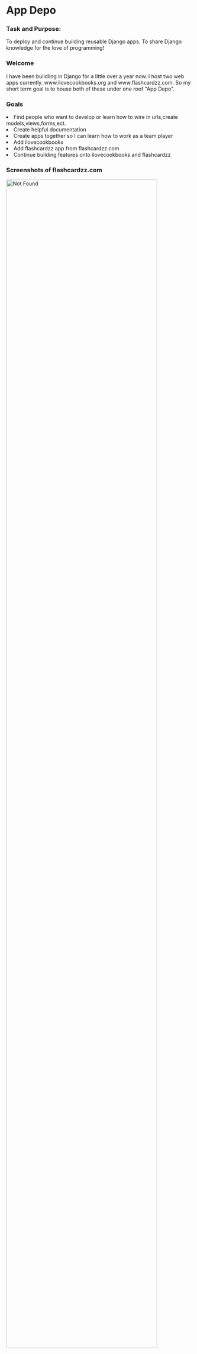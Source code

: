 <h1>App Depo</h1>

<h3>Task and Purpose:</h3><p1>To deploy and continue building reusable Django apps. To share Django knowledge for the love of programming!</p1>

<h3>Welcome</h3><p1>I have been buildling in Django for a little over a year now. I host two web apps currently. www.ilovecookbooks.org and www.flashcardzz.com. So my short term goal is to house both of these under one roof "App Depo".</p1>

<h3>Goals</h3>
<li>Find people who want to develop or learn how to wire in urls,create models,views,forms,ect.</li>
<li>Create helpful documentation</li>
<li>Create apps together so I can learn how to work as a team player</li>
<li>Add ilovecookbooks</li>
<li>Add flashcardzz app from flashcardzz.com</li>
<li>Continue building features onto ilovecookbooks and flashcardzz</li>

<h3>Screenshots of flashcardzz.com</h3>
<img src="https://github.com/BuzzerrdBaait/App_Depo/assets/108156235/2b385c91-a100-49a5-8f79-7018eda095c9" alt="Not Found" width=90%>
<img src="https://github.com/BuzzerrdBaait/App_Depo/assets/108156235/217f6619-64fc-414c-ae9a-bc7cb085f697" alt="Not Found" width=90%>
<img src="https://github.com/BuzzerrdBaait/App_Depo/assets/108156235/d0d1ecf0-e3ee-4815-9e11-1f0773d3482b" alt="Not Found" width=90%>
<h3>Screenshots of ilovecookbooks</h3>
<img src="https://github.com/BuzzerrdBaait/App_Depo/assets/108156235/18b3a022-6c34-456f-8943-e8c13e66ca55" alt="Not Found" width=90%>
<img src="https://github.com/BuzzerrdBaait/App_Depo/assets/108156235/c6473dcc-4f8a-46c7-bc79-35d7c5bda271" alt="Not Found" width=90%>
<img src="https://github.com/BuzzerrdBaait/App_Depo/assets/108156235/4d807850-1383-40a7-b11b-9de3e75932bc" alt="Not Found" width=90%>

<h1>Getting started</h1>

<h3>What you will need</h3>
  <li>pip installed. Newer versions of python come with it. </li>
  <li>git hub CLI installed: <a href="https://www.codecademy.com/article/the-github-cli-command-line-interface">Geeks for Geeks</a></li>
  <li>python</li>
  <li>mysql workbench or choose your own database</li>
<br></br>
<h3>Installation can be summed up like this</h3>
<li>1. First thing, create your virtual environment</li>
<li>2. cd into your virtual environment's scripts folder and activate 'activate.bat.</li>
<li>3. Clone the repository</li>
<li>4. cd into the new app and install requirements.txt</li>
<li>5. Create your secret key. Store it in the system environment variables</li>
<li>6. Open 'cmd' line and migrate</li>
<li>7. Run py manage.py runserver</li>


<h1>By the steps..:</h1>

<p1>_.-._.-._.-._.-._.-._.-._.-._.-._.-._.-._.-._.-._.-._.-._.-._.-._.-._.-._.-._.-._.-._.-._.-._.-._.-._.-._.-._.-._.-._.-._.-._.-._.-._.-._.-._.-._.-._.-.</p1>

<br></br>

<p1> 1. First thing, create your virtual environment</p1>

<p2>Open cmd line and cd into the directory you would like to store your virtual environment</p2>

```sh
cd desktop
```
<p2>Create your virtual environment, this takes a few seconds.</p2>

```sh
python -m venv App_Depo
```

<p2>this creates your folder that looks like this</p2>

<img src="https://github.com/BuzzerrdBaait/App_Depo/assets/108156235/4e1a70bd-4dd0-499e-9a18-2c62c8e9021b" alt="not found" width=65%>



<br></br>
<p1>_.-._.-._.-._.-._.-._.-._.-._.-._.-._.-._.-._.-._.-._.-._.-._.-._.-._.-._.-._.-._.-._.-._.-._.-._.-._.-._.-._.-._.-._.-._.-._.-._.-._.-._.-._.-._.-._.-.</p1>

<p1> 2. cd into your virtual environment's scripts folder and activate 'activate.bat.</p1>


```sh
cd App_Depo
```

```sh
cd scripts
```
<p2> Then activate your virtual environment</p2>

| cmd line  |powershell.ps1| 
|-----------|--------------|
| activate.bat|./activate.bat|

```sh
activate.bat
```



<br></br>
<p1>_.-._.-._.-._.-._.-._.-._.-._.-._.-._.-._.-._.-._.-._.-._.-._.-._.-._.-._.-._.-._.-._.-._.-._.-._.-._.-._.-._.-._.-._.-._.-._.-._.-._.-._.-._.-._.-._.-.</p1>
<p1>_.-._.-._.-._.-._.-._.-._.-._.-._.-._.-._.-._.-._.-._.-._.-._.-._.-._.-._.-._.-._.-._.-._.-._.-._.-._.-._.-._.-._.-._.-._.-._.-._.-._.-._.-._.-._.-._.-.</p1>
<br></br>

<p1>3. Clone the repository</p1>


```sh
git clone https://github.com/BuzzerrdBaait/App_Depo/
```


<br></br>
<p1>_.-._.-._.-._.-._.-._.-._.-._.-._.-._.-._.-._.-._.-._.-._.-._.-._.-._.-._.-._.-._.-._.-._.-._.-._.-._.-._.-._.-._.-._.-._.-._.-._.-._.-._.-._.-._.-._.-.</p1>
<p1>_.-._.-._.-._.-._.-._.-._.-._.-._.-._.-._.-._.-._.-._.-._.-._.-._.-._.-._.-._.-._.-._.-._.-._.-._.-._.-._.-._.-._.-._.-._.-._.-._.-._.-._.-._.-._.-._.-.</p1>
<br></br>

<p1>4. cd into the new app and install requirements.txt<p1>



<br></br>
<p1>_.-._.-._.-._.-._.-._.-._.-._.-._.-._.-._.-._.-._.-._.-._.-._.-._.-._.-._.-._.-._.-._.-._.-._.-._.-._.-._.-._.-._.-._.-._.-._.-._.-._.-._.-._.-._.-._.-.</p1>
<p1>_.-._.-._.-._.-._.-._.-._.-._.-._.-._.-._.-._.-._.-._.-._.-._.-._.-._.-._.-._.-._.-._.-._.-._.-._.-._.-._.-._.-._.-._.-._.-._.-._.-._.-._.-._.-._.-._.-.</p1>
<br></br>



```sh
cd App_Depo
```


```sh
pip install -r requirements.txt
```

<br></br>
<p1>_.-._.-._.-._.-._.-._.-._.-._.-._.-._.-._.-._.-._.-._.-._.-._.-._.-._.-._.-._.-._.-._.-._.-._.-._.-._.-._.-._.-._.-._.-._.-._.-._.-._.-._.-._.-._.-._.-.</p1>
<p1>_.-._.-._.-._.-._.-._.-._.-._.-._.-._.-._.-._.-._.-._.-._.-._.-._.-._.-._.-._.-._.-._.-._.-._.-._.-._.-._.-._.-._.-._.-._.-._.-._.-._.-._.-._.-._.-._.-.</p1>
<br></br>

<p1>5. Create your secret key. Store it in the system environment variables</p1>

<p2>Open the system search and type "Edit system environment variables"</p2>

<br></br>
<img src="https://github.com/BuzzerrdBaait/App_Depo/assets/108156235/fe64c3cc-4dd6-444b-b5fb-02712bdfb2d3)" alt="Not found"> 

<p2>Click 'Environment Variables'</p2>

<img src="https://github.com/BuzzerrdBaait/App_Depo/assets/108156235/cba593bd-7bf3-40ea-9c0a-06535e1cc33a" alt="Not found">

<p2>click 'New'</p2>

<img src="https://github.com/BuzzerrdBaait/App_Depo/assets/108156235/e09d55fe-315a-43e9-b42b-f8a5a4087677" alt="Not found">

<p2>Create your new variable like this.</p2>

<p3> DJANGO_SECRET can be any random string, just make sure it is like 20 characters long for good practices. <p3>

<img src="https://github.com/BuzzerrdBaait/App_Depo/assets/108156235/c4636ed2-276e-4de3-8c23-e8cb97578373" alt="not found">

<p2>Press 'Ok' to save the new variable</p2>

<img src="https://github.com/BuzzerrdBaait/App_Depo/assets/108156235/3bc96557-a53b-42ef-971f-cd1d87cfc3c5" alt="not found">

<br></br>
<p1>_.-._.-._.-._.-._.-._.-._.-._.-._.-._.-._.-._.-._.-._.-._.-._.-._.-._.-._.-._.-._.-._.-._.-._.-._.-._.-._.-._.-._.-._.-._.-._.-._.-._.-._.-._.-._.-._.-.</p1>
<p1>_.-._.-._.-._.-._.-._.-._.-._.-._.-._.-._.-._.-._.-._.-._.-._.-._.-._.-._.-._.-._.-._.-._.-._.-._.-._.-._.-._.-._.-._.-._.-._.-._.-._.-._.-._.-._.-._.-.</p1>
<br></br>


<p1>6. Open 'cmd' line and migrate</p1>

<p2>if you are not in the directory containing manage.py, cd into your project's root directory</p2>


```sh
py manage.py migrate
```


<br></br>
<p1>_.-._.-._.-._.-._.-._.-._.-._.-._.-._.-._.-._.-._.-._.-._.-._.-._.-._.-._.-._.-._.-._.-._.-._.-._.-._.-._.-._.-._.-._.-._.-._.-._.-._.-._.-._.-._.-._.-.</p1>
<p1>_.-._.-._.-._.-._.-._.-._.-._.-._.-._.-._.-._.-._.-._.-._.-._.-._.-._.-._.-._.-._.-._.-._.-._.-._.-._.-._.-._.-._.-._.-._.-._.-._.-._.-._.-._.-._.-._.-.</p1>
<br></br>



<p1>7. You should be ready to runserver now</p1>

```sh
py manage.py runserver
```

<p2> hold ctrl + left click the ip adress here </p2>

<img src="https://github.com/BuzzerrdBaait/App_Depo/assets/108156235/3ffa5b38-c73b-4980-ad3b-e4e62b08f743" alt="not found" alt="not found">


<p2>This should open up a rather bare home page</p2>

<img src="https://github.com/BuzzerrdBaait/App_Depo/assets/108156235/b5b70220-e499-4741-ae29-e72da65fc4e2" alt="Not found">


<h1>Wooooohoooooo!</h1>
<p1>You are now running the app with an SQLite Database.</p1>
<p2>It is important to set up you database to maintain persistance amongst multiple sessions</p2>

<p1>I will be adding more documentation to help users get comfortable with the layout</p1>
<h1>Thanks for reading!!!</h1>


























